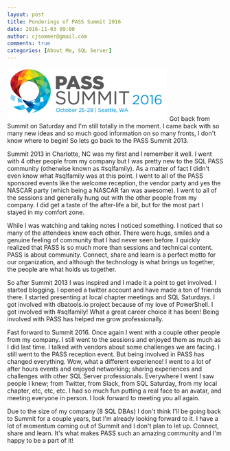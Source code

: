 ```yaml
---
layout: post
title: Ponderings of PASS Summit 2016
date: 2016-11-03 09:00
author: cjsommer@gmail.com
comments: true
categories: [About Me, SQL Server]
---
```

<img alt='' class='alignright size-full wp-image-1452 ' src='/img/2016/11/img_581aa51d28e34.png' />
Got back from Summit on Saturday and I'm still totally in the moment. I came back with so many new ideas and so much good information on so many fronts, I don't know where to begin! So lets go back to the PASS Summit 2013.

Summit 2013 in Charlotte, NC was my first and I remember it well. I went with 4 other people from my company but I was pretty new to the SQL PASS community (otherwise known as #sqlfamily). As a matter of fact I didn't even know what #sqlfamily was at this point. I went to all of the PASS sponsored events like the welcome reception, the vendor party and yes the NASCAR party (which being a NASCAR fan was awesome). I went to all of the sessions and generally hung out with the other people from my company. I did get a taste of the after-life a bit, but for the most part I stayed in my comfort zone. 

While I was watching and taking notes I noticed something. I noticed that so many of the attendees knew each other. There were hugs, smiles and a genuine feeling of community that I had never seen before. I quickly realized that PASS is so much more than sessions and technical content. PASS is about community. Connect, share and learn is a perfect motto for our organization, and although the technology is what brings us together, the people are what holds us together.

So after Summit 2013 I was inspired and I made it a point to get involved. I started blogging. I opened a twitter account and have made a ton of friends there. I started presenting at local chapter meetings and SQL Saturdays. I got involved with dbatools.io project because of my love of PowerShell. I got involved with #sqlfamily! What a great career choice it has been! Being involved with PASS has helped me grow professionally.

Fast forward to Summit 2016. Once again I went with a couple other people from my company. I still went to the sessions and enjoyed them as much as I did last time. I talked with vendors about some challenges we are facing. I still went to the PASS reception event. But being involved in PASS has changed everything. Wow, what a different experience! I went to a lot of after hours events and enjoyed networking; sharing experiences and challenges with other SQL Server professionals. Everywhere I went I saw people I knew; from Twitter, from Slack, from SQL Saturday, from my local chapter, etc, etc, etc. I had so much fun putting a real face to an avatar, and meeting everyone in person. I look forward to meeting you all again.

Due to the size of my company (8 SQL DBAs) I don't think I'll be going back to Summit for a couple years, but I'm already looking forward to it. I have a lot of momentum coming out of Summit and I don't plan to let up. Connect, share and learn. It's what makes PASS such an amazing community and I'm happy to be a part of it!
